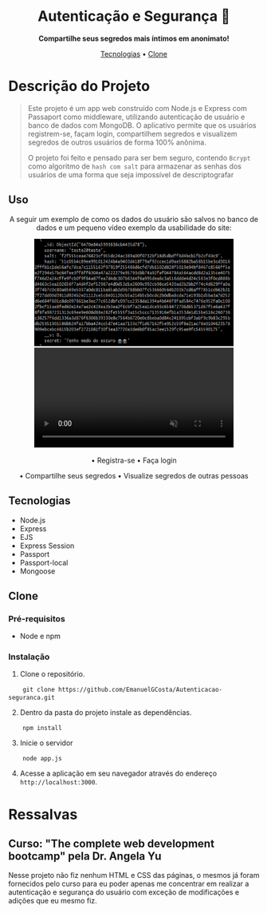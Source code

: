 <h1 align="center" font-weight: bold;">Autenticação e Segurança 🔐</h1>

<p align="center">
    <b>Compartilhe seus segredos mais íntimos em anonimato!</b>
</p>

<p align="center">
    <a href="#tech">Tecnologias</a> • 
    <a href="#clone">Clone</a>
</p>

# Descrição do Projeto

>Este projeto é um app web construído com Node.js e Express com Passaport como middleware, utilizando autenticação de usuário e banco de dados com MongoDB. O aplicativo permite que os usuários registrem-se, façam login, compartilhem segredos e visualizem segredos de outros usuários de forma 100% anônima.
>
>O projeto foi feito e pensado para ser bem seguro, contendo `Bcrypt` como algoritmo de `hash com salt` para armazenar as senhas dos usuários de uma forma que seja impossível de descriptografar

## Uso

<div align="center">
    <p>A seguir um exemplo de como os dados do usuário são salvos no banco de dados e um pequeno vídeo exemplo da usabilidade do site: </p>
    <p>
        <img src="assets\Database-pic.png" width="400px" height="215"/>
        <video width="400" autoplay muted>
            <source src="assets\video-preview.mp4" type="video/mp4">
            Your browser does not support the video tag.
        </video>
    </p>
</div>

<div align="center">
    <p>• Registra-se • Faça login</p>
    <p>• Compartilhe seus segredos • Visualize segredos de outras pessoas</p>
</div>



<h2 id="tech">Tecnologias</h2>

- Node.js
- Express
- EJS
- Express Session
- Passport
- Passport-local
- Mongoose

<h2 id="clone">Clone</h2>

### Pré-requisitos

- Node e npm

### Instalação

1. Clone o repositório.

```
    git clone https://github.com/EmanuelGCosta/Autenticacao-seguranca.git
```
2. Dentro da pasta do projeto instale as dependências.
```
    npm install
```
3. Inicie o servidor 
```
    node app.js
```
4. Acesse a aplicação em seu navegador através do endereço `http://localhost:3000`.


# Ressalvas
## Curso: "The complete web development bootcamp" pela Dr. Angela Yu

Nesse projeto não fiz nenhum HTML e CSS das páginas, o mesmos já foram fornecidos pelo curso para eu poder apenas me concentrar em realizar a autenticação e segurança do usuário com exceção de modificações e adições que eu mesmo fiz.